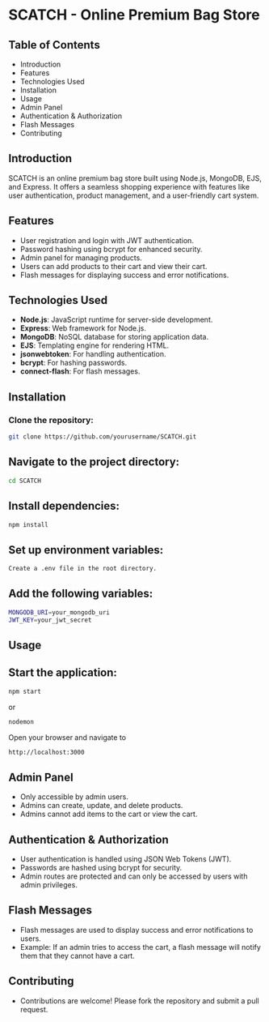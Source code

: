 # SCATCH - Online Premium Bag Store

## Table of Contents
- Introduction
- Features
- Technologies Used
- Installation
- Usage
- Admin Panel
- Authentication & Authorization
- Flash Messages
- Contributing

## Introduction
SCATCH is an online premium bag store built using Node.js, MongoDB, EJS, and Express. It offers a seamless shopping experience with features like user authentication, product management, and a user-friendly cart system.

## Features
- User registration and login with JWT authentication.
- Password hashing using bcrypt for enhanced security.
- Admin panel for managing products.
- Users can add products to their cart and view their cart.
- Flash messages for displaying success and error notifications.

## Technologies Used
- **Node.js**: JavaScript runtime for server-side development.
- **Express**: Web framework for Node.js.
- **MongoDB**: NoSQL database for storing application data.
- **EJS**: Templating engine for rendering HTML.
- **jsonwebtoken**: For handling authentication.
- **bcrypt**: For hashing passwords.
- **connect-flash**: For flash messages.

## Installation
### Clone the repository:
```bash
git clone https://github.com/yourusername/SCATCH.git
```
## Navigate to the project directory:
```bash
cd SCATCH
```
## Install dependencies:
```bash
npm install
```
## Set up environment variables:
```bash
Create a .env file in the root directory.
```
## Add the following variables:
```bash
MONGODB_URI=your_mongodb_uri
JWT_KEY=your_jwt_secret
```

## Usage
## Start the application:
```bash
npm start
```
or
```bash
nodemon
```
Open your browser and navigate to 
```bash
http://localhost:3000
```

## Admin Panel
- Only accessible by admin users.
- Admins can create, update, and delete products.
- Admins cannot add items to the cart or view the cart.

## Authentication & Authorization
- User authentication is handled using JSON Web Tokens (JWT).
- Passwords are hashed using bcrypt for security.
- Admin routes are protected and can only be accessed by users with admin privileges.

## Flash Messages
- Flash messages are used to display success and error notifications to users.
- Example: If an admin tries to access the cart, a flash message will notify them that they cannot have a cart.

## Contributing
- Contributions are welcome! Please fork the repository and submit a pull request.
